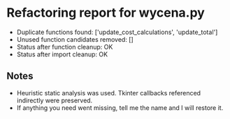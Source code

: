# Refactoring report for wycena.py

- Duplicate functions found: ['update_cost_calculations', 'update_total']
- Unused function candidates removed: []
- Status after function cleanup: OK
- Status after import cleanup: OK

## Notes
- Heuristic static analysis was used. Tkinter callbacks referenced indirectly were preserved.
- If anything you need went missing, tell me the name and I will restore it.
